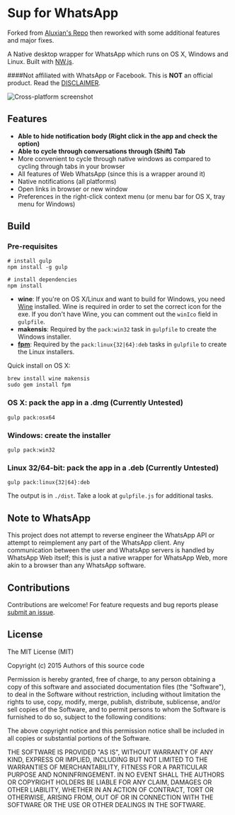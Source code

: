 # Sup for WhatsApp

Forked from [Aluxian's Repo](https://github.com/Aluxian/WhatsApp-Desktop) then reworked with some additional features and major fixes.


A Native desktop wrapper for WhatsApp which runs on OS X, Windows and Linux. Built with [NW.js](http://nwjs.io/).

####Not affiliated with WhatsApp or Facebook. This is **NOT** an official product. Read the [DISCLAIMER](https://github.com/zweicoder/Sup-for-WhatsApp/blob/master/DISCLAIMER).

![Cross-platform screenshot](screenshot.png)

## Features

* **Able to hide notification body (Right click in the app and check the option)**
* **Able to cycle through conversations through (Shift) Tab**
* More convenient to cycle through native windows as compared to cycling through tabs in your browser
* All features of Web WhatsApp (since this is a wrapper around it)
* Native notifications (all platforms)
* Open links in browser or new window
* Preferences in the right-click context menu (or menu bar for OS X, tray menu for Windows)


## Build

### Pre-requisites

    # install gulp
    npm install -g gulp

    # install dependencies
    npm install

* **wine**: If you're on OS X/Linux and want to build for Windows, you need [Wine](http://winehq.org/) installed. Wine is required in order
to set the correct icon for the exe. If you don't have Wine, you can comment out the `winIco` field in `gulpfile`.
* **makensis**: Required by the `pack:win32` task in `gulpfile` to create the Windows installer.
* [**fpm**](https://github.com/jordansissel/fpm): Required by the `pack:linux{32|64}:deb` tasks in `gulpfile` to create the Linux installers.

Quick install on OS X:

    brew install wine makensis
    sudo gem install fpm

### OS X: pack the app in a .dmg (Currently Untested)

    gulp pack:osx64

### Windows: create the installer

    gulp pack:win32

### Linux 32/64-bit: pack the app in a .deb (Currently Untested)

    gulp pack:linux{32|64}:deb

The output is in `./dist`. Take a look at `gulpfile.js` for additional tasks.

## Note to WhatsApp

This project does not attempt to reverse engineer the WhatsApp API or attempt to reimplement any part of the WhatsApp client. Any communication between the user and WhatsApp servers is handled by WhatsApp Web itself; this is just a native wrapper for WhatsApp Web, more akin to a browser than any WhatsApp software.

## Contributions

Contributions are welcome! For feature requests and bug reports please [submit an issue](https://github.com/zweicoder/WhatsApp-Desktop/issues).

## License

The MIT License (MIT)

Copyright (c) 2015 Authors of this source code

Permission is hereby granted, free of charge, to any person obtaining a copy
of this software and associated documentation files (the "Software"), to deal
in the Software without restriction, including without limitation the rights
to use, copy, modify, merge, publish, distribute, sublicense, and/or sell
copies of the Software, and to permit persons to whom the Software is
furnished to do so, subject to the following conditions:

The above copyright notice and this permission notice shall be included in all
copies or substantial portions of the Software.

THE SOFTWARE IS PROVIDED "AS IS", WITHOUT WARRANTY OF ANY KIND, EXPRESS OR
IMPLIED, INCLUDING BUT NOT LIMITED TO THE WARRANTIES OF MERCHANTABILITY,
FITNESS FOR A PARTICULAR PURPOSE AND NONINFRINGEMENT. IN NO EVENT SHALL THE
AUTHORS OR COPYRIGHT HOLDERS BE LIABLE FOR ANY CLAIM, DAMAGES OR OTHER
LIABILITY, WHETHER IN AN ACTION OF CONTRACT, TORT OR OTHERWISE, ARISING FROM,
OUT OF OR IN CONNECTION WITH THE SOFTWARE OR THE USE OR OTHER DEALINGS IN THE
SOFTWARE.
